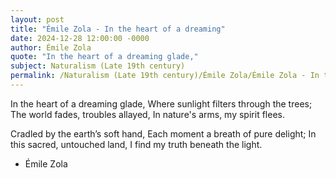```yaml
---
layout: post
title: "Émile Zola - In the heart of a dreaming"
date: 2024-12-28 12:00:00 -0000
author: Émile Zola
quote: "In the heart of a dreaming glade,"
subject: Naturalism (Late 19th century)
permalink: /Naturalism (Late 19th century)/Émile Zola/Émile Zola - In the heart of a dreaming
---
```


In the heart of a dreaming glade,
Where sunlight filters through the trees;
The world fades, troubles allayed,
In nature's arms, my spirit flees.

Cradled by the earth’s soft hand,
Each moment a breath of pure delight;
In this sacred, untouched land,
I find my truth beneath the light.

- Émile Zola
